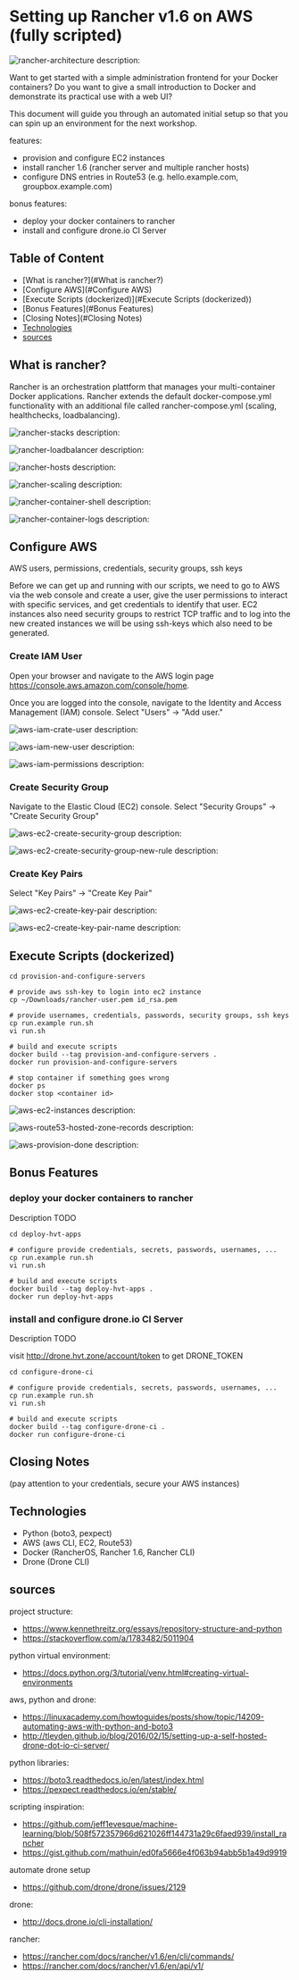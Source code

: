 # Setting up Rancher v1.6 on AWS (fully scripted)


![rancher-architecture](images/rancher-architecture.png)
description:

Want to get started with a simple administration frontend for your Docker containers? Do you want to give a small introduction to Docker and demonstrate its practical use with a web UI?

This document will guide you through an automated initial setup so that you can spin up an environment for the next workshop.

features:
* provision and configure EC2 instances
* install rancher 1.6 (rancher server and multiple rancher hosts)
* configure DNS entries in Route53 (e.g. hello.example.com, groupbox.example.com)

bonus features:
* deploy your docker containers to rancher
* install and configure drone.io CI Server


## Table of Content

* [What is rancher?](#What is rancher?)
* [Configure AWS](#Configure AWS)
* [Execute Scripts (dockerized)](#Execute Scripts (dockerized))
* [Bonus Features](#Bonus Features)
* [Closing Notes](#Closing Notes)
* [Technologies](#Technologies)
* [sources](#sources)


## What is rancher?

Rancher is an orchestration plattform that manages your multi-container Docker applications. Rancher extends the default docker-compose.yml functionality with an additional file called rancher-compose.yml (scaling, healthchecks, loadbalancing).

![rancher-stacks](images/rancher-stacks.png)
description:

![rancher-loadbalancer](images/rancher-loadbalancer.png)
description:

![rancher-hosts](images/rancher-hosts.png)
description:

![rancher-scaling](images/rancher-scaling.png)
description:

![rancher-container-shell](images/rancher-container-shell.png)
description:

![rancher-container-logs](images/rancher-container-logs.png)
description:


## Configure AWS

AWS users, permissions, credentials, security groups, ssh keys

Before we can get up and running with our scripts, we need to go to AWS via the web console and create a user, give the user permissions to interact with specific services, and get credentials to identify that user. EC2 instances also need security groups to restrict TCP traffic and to log into the new created instances we will be using ssh-keys which also need to be generated.

### Create IAM User

Open your browser and navigate to the AWS login page https://console.aws.amazon.com/console/home.

Once you are logged into the console, navigate to the Identity and Access Management (IAM) console. Select "Users" -> "Add user."

![aws-iam-crate-user](images/aws-iam-create-user.png)
description:

![aws-iam-new-user](images/aws-iam-new-user.png)
description:

![aws-iam-permissions](images/aws-iam-permissions.png)
description:


### Create Security Group

Navigate to the Elastic Cloud (EC2) console. Select "Security Groups" -> "Create Security Group"


![aws-ec2-create-security-group](images/aws-ec2-create-security-group.png)
description:

![aws-ec2-create-security-group-new-rule](images/aws-ec2-create-security-group-new-rule.png)
description:



### Create Key Pairs

Select "Key Pairs" -> "Create Key Pair"

![aws-ec2-create-key-pair](images/aws-ec2-create-key-pair.png)
description:

![aws-ec2-create-key-pair-name](images/aws-ec2-create-key-pair-name.png)
description:


## Execute Scripts (dockerized)


```
cd provision-and-configure-servers

# provide aws ssh-key to login into ec2 instance
cp ~/Downloads/rancher-user.pem id_rsa.pem

# provide usernames, credentials, passwords, security groups, ssh keys
cp run.example run.sh
vi run.sh

# build and execute scripts
docker build --tag provision-and-configure-servers .
docker run provision-and-configure-servers

# stop container if something goes wrong
docker ps
docker stop <container id>
```

![aws-ec2-instances](images/aws-ec2-instances.png)
description:

![aws-route53-hosted-zone-records](images/aws-route53-hosted-zone-records.png)
description:

![aws-provision-done](images/aws-provision-done.png)
description:

## Bonus Features

### deploy your docker containers to rancher 

Description TODO

```
cd deploy-hvt-apps

# configure provide credentials, secrets, passwords, usernames, ...
cp run.example run.sh
vi run.sh

# build and execute scripts
docker build --tag deploy-hvt-apps .
docker run deploy-hvt-apps
```

### install and configure drone.io CI Server

Description TODO

visit http://drone.hvt.zone/account/token to get DRONE_TOKEN

```
cd configure-drone-ci

# configure provide credentials, secrets, passwords, usernames, ...
cp run.example run.sh
vi run.sh

# build and execute scripts
docker build --tag configure-drone-ci .
docker run configure-drone-ci
```

## Closing Notes

(pay attention to your credentials, secure your AWS instances)


## Technologies

* Python (boto3, pexpect)
* AWS (aws CLI, EC2, Route53)
* Docker (RancherOS, Rancher 1.6, Rancher CLI)
* Drone (Drone CLI)

## sources

project structure:
* https://www.kennethreitz.org/essays/repository-structure-and-python
* https://stackoverflow.com/a/1783482/5011904

python virtual environment:
* https://docs.python.org/3/tutorial/venv.html#creating-virtual-environments

aws, python and drone:
* https://linuxacademy.com/howtoguides/posts/show/topic/14209-automating-aws-with-python-and-boto3
* http://tleyden.github.io/blog/2016/02/15/setting-up-a-self-hosted-drone-dot-io-ci-server/

python libraries:
* https://boto3.readthedocs.io/en/latest/index.html
* https://pexpect.readthedocs.io/en/stable/

scripting inspiration:
* https://github.com/jeff1evesque/machine-learning/blob/508f572357966d621026ff144731a29c6faed939/install_rancher
* https://gist.github.com/mathuin/ed0fa5666e4f063b94abb5b1a49d9919

automate drone setup
* https://github.com/drone/drone/issues/2129

drone:
* http://docs.drone.io/cli-installation/

rancher:
* https://rancher.com/docs/rancher/v1.6/en/cli/commands/
* https://rancher.com/docs/rancher/v1.6/en/api/v1/
